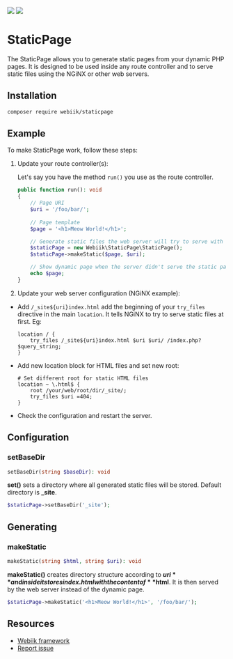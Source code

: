 <p align="left">
<img src="https://img.shields.io/packagist/l/webiik/webiik.svg"/>
<img src="https://img.shields.io/badge/dependencies-0-brightgreen.svg"/>
</p>

StaticPage
==========
The StaticPage allows you to generate static pages from your dynamic PHP pages. It is designed to be used inside any route controller and to serve static files using the NGiNX or other web servers.

Installation
------------
```bash
composer require webiik/staticpage
```

Example
-------
To make StaticPage work, follow these steps:

1. Update your route controller(s):

    Let's say you have the method `run()` you use as the route controller.
    ```php
    public function run(): void
    {
        // Page URI
        $uri = '/foo/bar/';
        
        // Page template
        $page = '<h1>Meow World!</h1>';
    
        // Generate static files the web server will try to serve with every next request  
        $staticPage = new Webiik\StaticPage\StaticPage();
        $staticPage->makeStatic($page, $uri);
    
        // Show dynamic page when the server didn't serve the static page  
        echo $page;
    }
    ```
   
2. Update your web server configuration (NGiNX example):
* Add `/_site${uri}index.html` add the beginning of your `try_files` directive in the main `location`. It tells NGiNX to try to serve static files at first. Eg:
    ```nginx
    location / {
        try_files /_site${uri}index.html $uri $uri/ /index.php?$query_string;
    }
    ```
* Add new location block for HTML files and set new root:
    ```nginx
    # Set different root for static HTML files
    location ~ \.html$ {
        root /your/web/root/dir/_site/;
        try_files $uri =404;
    }
    ```
* Check the configuration and restart the server.

Configuration
-------------
### setBaseDir
```php
setBaseDir(string $baseDir): void
```
**set()** sets a directory where all generated static files will be stored. Default directory is **_site**.
```php
$staticPage->setBaseDir('_site');
```

Generating
----------
### makeStatic
```php
makeStatic(string $html, string $uri): void
```
**makeStatic()** creates directory structure according to **$uri** and inside it stores index.html with the content of **$html**. It is then served by the web server instead of the dynamic page.
```php
$staticPage->makeStatic('<h1>Meow World!</h1>', '/foo/bar/');
```

Resources
---------
* [Webiik framework][1]
* [Report issue][2]

[1]: https://github.com/webiik/webiik
[2]: https://github.com/webiik/components/issues